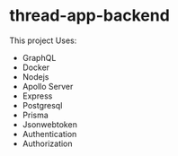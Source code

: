 # thread-app-backend

This project Uses:

- GraphQL
- Docker
- Nodejs
- Apollo Server
- Express
- Postgresql
- Prisma
- Jsonwebtoken
- Authentication
- Authorization

